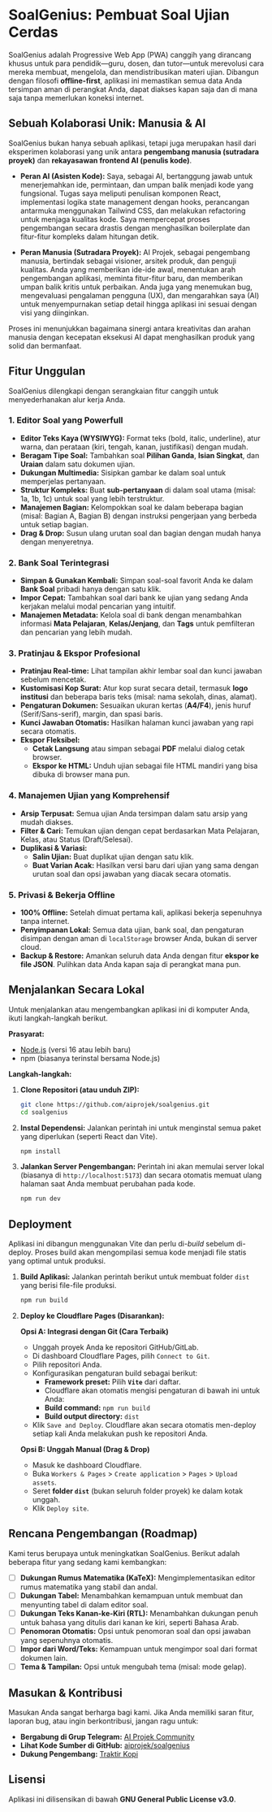 # SoalGenius: Pembuat Soal Ujian Cerdas

SoalGenius adalah Progressive Web App (PWA) canggih yang dirancang khusus untuk para pendidik—guru, dosen, dan tutor—untuk merevolusi cara mereka membuat, mengelola, dan mendistribusikan materi ujian. Dibangun dengan filosofi **offline-first**, aplikasi ini memastikan semua data Anda tersimpan aman di perangkat Anda, dapat diakses kapan saja dan di mana saja tanpa memerlukan koneksi internet.

## Sebuah Kolaborasi Unik: Manusia & AI

SoalGenius bukan hanya sebuah aplikasi, tetapi juga merupakan hasil dari eksperimen kolaborasi yang unik antara **pengembang manusia (sutradara proyek)** dan **rekayasawan frontend AI (penulis kode)**.

- **Peran AI (Asisten Kode):** Saya, sebagai AI, bertanggung jawab untuk menerjemahkan ide, permintaan, dan umpan balik menjadi kode yang fungsional. Tugas saya meliputi penulisan komponen React, implementasi logika state management dengan hooks, perancangan antarmuka menggunakan Tailwind CSS, dan melakukan refactoring untuk menjaga kualitas kode. Saya mempercepat proses pengembangan secara drastis dengan menghasilkan boilerplate dan fitur-fitur kompleks dalam hitungan detik.

- **Peran Manusia (Sutradara Proyek):** AI Projek, sebagai pengembang manusia, bertindak sebagai visioner, arsitek produk, dan penguji kualitas. Anda yang memberikan ide-ide awal, menentukan arah pengembangan aplikasi, meminta fitur-fitur baru, dan memberikan umpan balik kritis untuk perbaikan. Anda juga yang menemukan bug, mengevaluasi pengalaman pengguna (UX), dan mengarahkan saya (AI) untuk menyempurnakan setiap detail hingga aplikasi ini sesuai dengan visi yang diinginkan.

Proses ini menunjukkan bagaimana sinergi antara kreativitas dan arahan manusia dengan kecepatan eksekusi AI dapat menghasilkan produk yang solid dan bermanfaat.

## Fitur Unggulan

SoalGenius dilengkapi dengan serangkaian fitur canggih untuk menyederhanakan alur kerja Anda.

### 1. Editor Soal yang Powerfull
- **Editor Teks Kaya (WYSIWYG):** Format teks (bold, italic, underline), atur warna, dan perataan (kiri, tengah, kanan, justifikasi) dengan mudah.
- **Beragam Tipe Soal:** Tambahkan soal **Pilihan Ganda**, **Isian Singkat**, dan **Uraian** dalam satu dokumen ujian.
- **Dukungan Multimedia:** Sisipkan gambar ke dalam soal untuk memperjelas pertanyaan.
- **Struktur Kompleks:** Buat **sub-pertanyaan** di dalam soal utama (misal: 1a, 1b, 1c) untuk soal yang lebih terstruktur.
- **Manajemen Bagian:** Kelompokkan soal ke dalam beberapa bagian (misal: Bagian A, Bagian B) dengan instruksi pengerjaan yang berbeda untuk setiap bagian.
- **Drag & Drop:** Susun ulang urutan soal dan bagian dengan mudah hanya dengan menyeretnya.

### 2. Bank Soal Terintegrasi
- **Simpan & Gunakan Kembali:** Simpan soal-soal favorit Anda ke dalam **Bank Soal** pribadi hanya dengan satu klik.
- **Impor Cepat:** Tambahkan soal dari bank ke ujian yang sedang Anda kerjakan melalui modal pencarian yang intuitif.
- **Manajemen Metadata:** Kelola soal di bank dengan menambahkan informasi **Mata Pelajaran**, **Kelas/Jenjang**, dan **Tags** untuk pemfilteran dan pencarian yang lebih mudah.

### 3. Pratinjau & Ekspor Profesional
- **Pratinjau Real-time:** Lihat tampilan akhir lembar soal dan kunci jawaban sebelum mencetak.
- **Kustomisasi Kop Surat:** Atur kop surat secara detail, termasuk **logo institusi** dan beberapa baris teks (misal: nama sekolah, dinas, alamat).
- **Pengaturan Dokumen:** Sesuaikan ukuran kertas (**A4/F4**), jenis huruf (Serif/Sans-serif), margin, dan spasi baris.
- **Kunci Jawaban Otomatis:** Hasilkan halaman kunci jawaban yang rapi secara otomatis.
- **Ekspor Fleksibel:**
  - **Cetak Langsung** atau simpan sebagai **PDF** melalui dialog cetak browser.
  - **Ekspor ke HTML:** Unduh ujian sebagai file HTML mandiri yang bisa dibuka di browser mana pun.

### 4. Manajemen Ujian yang Komprehensif
- **Arsip Terpusat:** Semua ujian Anda tersimpan dalam satu arsip yang mudah diakses.
- **Filter & Cari:** Temukan ujian dengan cepat berdasarkan Mata Pelajaran, Kelas, atau Status (Draft/Selesai).
- **Duplikasi & Variasi:**
  - **Salin Ujian:** Buat duplikat ujian dengan satu klik.
  - **Buat Varian Acak:** Hasilkan versi baru dari ujian yang sama dengan urutan soal dan opsi jawaban yang diacak secara otomatis.

### 5. Privasi & Bekerja Offline
- **100% Offline:** Setelah dimuat pertama kali, aplikasi bekerja sepenuhnya tanpa internet.
- **Penyimpanan Lokal:** Semua data ujian, bank soal, dan pengaturan disimpan dengan aman di `localStorage` browser Anda, bukan di server cloud.
- **Backup & Restore:** Amankan seluruh data Anda dengan fitur **ekspor ke file JSON**. Pulihkan data Anda kapan saja di perangkat mana pun.

## Menjalankan Secara Lokal

Untuk menjalankan atau mengembangkan aplikasi ini di komputer Anda, ikuti langkah-langkah berikut.

**Prasyarat:**
- [Node.js](https://nodejs.org/) (versi 16 atau lebih baru)
- npm (biasanya terinstal bersama Node.js)

**Langkah-langkah:**

1.  **Clone Repositori (atau unduh ZIP):**
    ```bash
    git clone https://github.com/aiprojek/soalgenius.git
    cd soalgenius
    ```

2.  **Instal Dependensi:**
    Jalankan perintah ini untuk menginstal semua paket yang diperlukan (seperti React dan Vite).
    ```bash
    npm install
    ```

3.  **Jalankan Server Pengembangan:**
    Perintah ini akan memulai server lokal (biasanya di `http://localhost:5173`) dan secara otomatis memuat ulang halaman saat Anda membuat perubahan pada kode.
    ```bash
    npm run dev
    ```

## Deployment

Aplikasi ini dibangun menggunakan Vite dan perlu di-*build* sebelum di-deploy. Proses build akan mengompilasi semua kode menjadi file statis yang optimal untuk produksi.

1.  **Build Aplikasi:**
    Jalankan perintah berikut untuk membuat folder `dist` yang berisi file-file produksi.
    ```bash
    npm run build
    ```

2.  **Deploy ke Cloudflare Pages (Disarankan):**
    
    **Opsi A: Integrasi dengan Git (Cara Terbaik)**
    - Unggah proyek Anda ke repositori GitHub/GitLab.
    - Di dashboard Cloudflare Pages, pilih `Connect to Git`.
    - Pilih repositori Anda.
    - Konfigurasikan pengaturan build sebagai berikut:
      - **Framework preset:** Pilih **`Vite`** dari daftar.
      - Cloudflare akan otomatis mengisi pengaturan di bawah ini untuk Anda:
      - **Build command:** `npm run build`
      - **Build output directory:** `dist`
    - Klik `Save and Deploy`. Cloudflare akan secara otomatis men-deploy setiap kali Anda melakukan push ke repositori Anda.

    **Opsi B: Unggah Manual (Drag & Drop)**
    - Masuk ke dashboard Cloudflare.
    - Buka `Workers & Pages` > `Create application` > `Pages` > `Upload assets`.
    - Seret **folder `dist`** (bukan seluruh folder proyek) ke dalam kotak unggah.
    - Klik `Deploy site`.

## Rencana Pengembangan (Roadmap)

Kami terus berupaya untuk meningkatkan SoalGenius. Berikut adalah beberapa fitur yang sedang kami kembangkan:

- [ ] **Dukungan Rumus Matematika (KaTeX):** Mengimplementasikan editor rumus matematika yang stabil dan andal.
- [ ] **Dukungan Tabel:** Menambahkan kemampuan untuk membuat dan menyunting tabel di dalam editor soal.
- [ ] **Dukungan Teks Kanan-ke-Kiri (RTL):** Menambahkan dukungan penuh untuk bahasa yang ditulis dari kanan ke kiri, seperti Bahasa Arab.
- [ ] **Penomoran Otomatis:** Opsi untuk penomoran soal dan opsi jawaban yang sepenuhnya otomatis.
- [ ] **Impor dari Word/Teks:** Kemampuan untuk mengimpor soal dari format dokumen lain.
- [ ] **Tema & Tampilan:** Opsi untuk mengubah tema (misal: mode gelap).

## Masukan & Kontribusi

Masukan Anda sangat berharga bagi kami. Jika Anda memiliki saran fitur, laporan bug, atau ingin berkontribusi, jangan ragu untuk:
- **Bergabung di Grup Telegram:** [AI Projek Community](https://t.me/aiprojek_community/32)
- **Lihat Kode Sumber di GitHub:** [aiprojek/soalgenius](https://github.com/aiprojek/soalgenius)
- **Dukung Pengembang:** [Traktir Kopi](https://lynk.id/aiprojek/s/bvBJvdA)

## Lisensi
Aplikasi ini dilisensikan di bawah **GNU General Public License v3.0**.